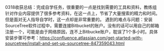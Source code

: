 ﻿0318收获总结：完成自学任务，很重要的一点是找到需要的工具和资料，教练组针对作业内容提供了很多参考资料，在这一点上，节省了大量搜索的精力和时间。但是面对无人指导自学时，这一点却是非常重要的。
遇到的难点与问题：安装SourceTree软件过程中，需要连接Bitbucket的账户。没有的话可以用自己的邮箱注册一个，可能是由于网络原因，连不上Bitbucke账户，耽误了1个多小时。具体安装步骤可参考：https://confluence.atlassian.com/get-started-with-sourcetree/install-and-set-up-sourcetree-847359043.html
